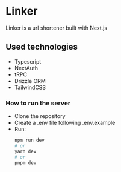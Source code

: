 # Linker
Linker is a url shortener built with Next.js

## Used technologies
- Typescript
- NextAuth
- tRPC
- Drizzle ORM
- TailwindCSS

### How to run the server
- Clone the repository
- Create a .env file following .env.example
- Run:
  ```bash
  npm run dev
  # or
  yarn dev
  # or
  pnpm dev
  ```

